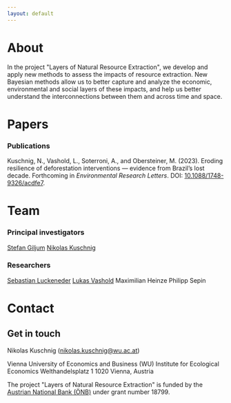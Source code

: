 ```yaml
---
layout: default
---
```


# About

In the project "Layers of Natural Resource Extraction", we develop and apply new methods to assess the impacts of resource extraction. New Bayesian methods allow us to better capture and analyze the economic, environmental and social layers of these impacts, and help us better understand the interconnections between them and across time and space. 

# Papers

### Publications

Kuschnig, N., Vashold, L., Soterroni, A., and Obersteiner, M. (2023). Eroding resilience of deforestation interventions — evidence from Brazil’s lost decade. Forthcoming in *Environmental Research Letters*. DOI: [10.1088/1748-9326/acdfe7](https://doi.org/10.1088/1748-9326/acdfe7).

# Team

### Principal investigators
[Stefan Giljum](https://www.wu.ac.at/ecolecon/institute/team/sgiljum/)
[Nikolas Kuschnig](https://kuschnig.eu)

### Researchers
[Sebastian Luckeneder](https://www.wu.ac.at/ecolecon/institute/team/luckeneder-sebastian-ba-bsc/)
[Lukas Vashold](https://www.wu.ac.at/en/economics/people/vashold-l/)
Maximilian Heinze
Philipp Sepin

# Contact

## Get in touch

Nikolas Kuschnig (<nikolas.kuschnig@wu.ac.at>)

Vienna University of Economics and Business (WU)
Institute for Ecological Economics
Welthandelsplatz 1
1020 Vienna, Austria

<footer class="site-footer">
  <span class="site-footer-credits">The project "Layers of Natural Resource Extraction" is funded by the <a href="https://www.oenb.at/">Austrian National Bank (ÖNB)</a> under grant number 18799.</span>
</footer>
